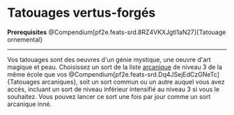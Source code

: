 # Tatouages vertus-forgés

<p><span id="ctl00_MainContent_DetailedOutput"><strong>Prerequisites</strong> @Compendium[pf2e.feats-srd.8RZ4VKXJgtl1aN27]{Tatouage ornemental}<br></span></p>
<hr>
<p>Vos tatouages sont des oeuvres d'un génie mystique, une oeuvre d'art magique et peau. Choisissez un sort de la liste <a href="https://2e.aonprd.com/Spells.aspx?Tradition=1">arcanique</a> de niveau 3 de la même école que vos @Compendium[pf2e.feats-srd.Dq4JSejEdCzGNeTc]{Tatouages arcaniques}, soit un sort commun ou un autre auquel vous avez accès, incluant un sort de niveau inférieur  intensifié au niveau 3 si vous le souhaitez. Vous pouvez lancer ce sort une fois par jour comme un sort arcanique inné.&nbsp;</p>